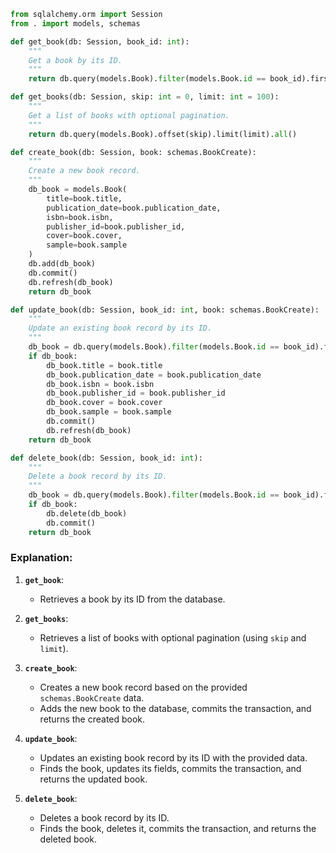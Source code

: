 ```python
from sqlalchemy.orm import Session
from . import models, schemas

def get_book(db: Session, book_id: int):
    """
    Get a book by its ID.
    """
    return db.query(models.Book).filter(models.Book.id == book_id).first()

def get_books(db: Session, skip: int = 0, limit: int = 100):
    """
    Get a list of books with optional pagination.
    """
    return db.query(models.Book).offset(skip).limit(limit).all()

def create_book(db: Session, book: schemas.BookCreate):
    """
    Create a new book record.
    """
    db_book = models.Book(
        title=book.title,
        publication_date=book.publication_date,
        isbn=book.isbn,
        publisher_id=book.publisher_id,
        cover=book.cover,
        sample=book.sample
    )
    db.add(db_book)
    db.commit()
    db.refresh(db_book)
    return db_book

def update_book(db: Session, book_id: int, book: schemas.BookCreate):
    """
    Update an existing book record by its ID.
    """
    db_book = db.query(models.Book).filter(models.Book.id == book_id).first()
    if db_book:
        db_book.title = book.title
        db_book.publication_date = book.publication_date
        db_book.isbn = book.isbn
        db_book.publisher_id = book.publisher_id
        db_book.cover = book.cover
        db_book.sample = book.sample
        db.commit()
        db.refresh(db_book)
    return db_book

def delete_book(db: Session, book_id: int):
    """
    Delete a book record by its ID.
    """
    db_book = db.query(models.Book).filter(models.Book.id == book_id).first()
    if db_book:
        db.delete(db_book)
        db.commit()
    return db_book
```

### Explanation:

1. **`get_book`**:
   - Retrieves a book by its ID from the database.

2. **`get_books`**:
   - Retrieves a list of books with optional pagination (using `skip` and `limit`).

3. **`create_book`**:
   - Creates a new book record based on the provided `schemas.BookCreate` data.
   - Adds the new book to the database, commits the transaction, and returns the created book.

4. **`update_book`**:
   - Updates an existing book record by its ID with the provided data.
   - Finds the book, updates its fields, commits the transaction, and returns the updated book.

5. **`delete_book`**:
   - Deletes a book record by its ID.
   - Finds the book, deletes it, commits the transaction, and returns the deleted book.
